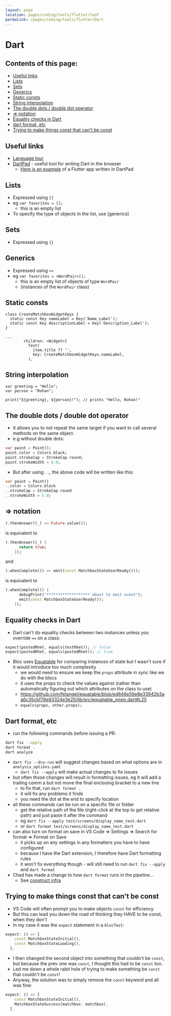 ```yaml
---
layout: page
location: pages/coding/tools/flutter/leaf
permalink: /pages/coding/tools/flutter/Dart
---
```


# Dart

## Contents of this page:

- [Useful links](#useful-links)
- [Lists](#lists)
- [Sets](#sets)
- [Generics](#generics)
- [Static consts](#static-consts)
- [String interpolation](#string-interpolation)
- [The double dots / double dot operator](#the-double-dots--double-dot-operator)
- [=> notation](#-notation)
- [Equality checks in Dart](#equality-checks-in-dart)
- [dart format, etc](#dart-format-etc)
- [Trying to make things const that can't be const](#trying-to-make-things-const-that-cant-be-const)

## Useful links

- [Language tour](https://dart.dev/language)
- [DartPad](https://dartpad.dev/) - useful tool for writing Dart in the browser
    - [Here is an example](https://dartpad.dev/?id=e7076b40fb17a0fa899f9f7a154a02e8) of a Flutter app written in DartPad

## Lists

- Expressed using `[]`
- eg `var favorites = [];`
    - this is an empty list
- To specify the type of objects in the list, use [generics]

## Sets

- Expressed using `{}`

## Generics

- Expressed using `<>`
- eg `var favorites = <WordPair>[];`
    - this is an empty list of objects of type `WordPair`
    - (instances of the `WordPair` class)

## Static consts

```
class CreateMatchboxWidgetKeys {
  static const Key nameLabel = Key('Name_Label');
  static const Key descriptionLabel = Key('Description_Label');
}

...
        children: <Widget>[
          Text(
            item.title ?? '',
            key: CreateMatchboxWidgetKeys.nameLabel,
          ),
```

## String interpolation

```
var greeting = "Hello";
var person = "Rohan";

print("${greeting}, ${person}!"); // prints "Hello, Rohan!"
```

## The double dots / double dot operator

- It allows you to not repeat the same target if you want to call several methods on the same object.
- e.g without double dots:

```dart
var paint = Paint();
paint.color = Colors.black;
paint.strokeCap = StrokeCap.round;
paint.strokeWidth = 5.0;
```

- But after using `..`, the above code will be written like this:

```dart
var paint = Paint()
..color = Colors.black
..strokeCap = StrokeCap.round
..strokeWidth = 5.0;
```

## => notation

```dart
).thenAnswer((_) => Future.value());
```

is equivalent to

```dart
).thenAnswer((_) {
      return true;
    });
```

and

```dart
).whenComplete(() => emit(const MatchboxStateUserReady()));
```

is equivalent to

```dart
).whenComplete(() {
      debugPrint("******************* about to emit event");
      emit(const MatchboxStateUserReady());
    });
```

## Equality checks in Dart

- Dart can't do equality checks between two instances unless you override `==` on a class:

```dart
expect(postedRhet, equals(testRhet)); // false
expect(postedRhet, equals(postedRhet)); // true
```

- Bloc uses [Equatable](https://pub.dev/packages/equatable) for comparing instances of state but I wasn't sure if it would introduce too much complexity 
  - we would need to ensure we keep the `props` attribute in sync like we do with the blocs
  - it uses the props to check the values against (rather than automatically figuring out which attributes on the class to use)
  - https://github.com/felangel/equatable/blob/ed646e59e8e33942b3aa6c35cbf78e83324e3e25/lib/src/equatable_mixin.dart#L25
  - `equals(props, other.props);`

## Dart format, etc

- run the following commands before issuing a PR:

```bash
dart fix --apply
dart format .
dart analyze
```

- `dart fix --dry-run` will suggest changes based on what options are in `analysis_options.yaml`
    - `dart fix --apply` will make actual changes to fix issues
- but often those changes will result in formatting issues, eg it will add a trailing comm a but not move the final enclosing bracket to a new line
    - to fix that, run `dart format .`
    - it will fix any problems it finds
    - you need the dot at the end to specify location
- all these commands can be run on a specific file or folder
    - get the relative path of the file (right-click at the top to get relative path) and just paste it after the command
    - eg `dart fix --apply test/screens/display_name_test.dart`
    - or `dart format test/screens/display_name_test.dart`
- can also turn on format on save in VS Code => Settings => Search for format => Format on Save
    - it picks up on any settings in any formatters you have to have configured
    - because I have the Dart extension, I therefore have Dart formatting rules
    - it won't fix everything though - will still need to run `dart fix --apply` and `dart format`
- Chad has made a change to how `dart format` runs in the pipeline...
  - See [construct infra](flutter-construct/construct-infra.md#tools-like-dart-format-in-our-pipeline)

## Trying to make things const that can't be const

- VS Code will often prompt you to make objects `const` for efficiency
- But this can lead you down the road of thinking they HAVE to be const, when they don't
- In my case it was the `expect` statement in a `blocTest`:

```dart
expect: () => [
    const MatchboxStateInitial(),
    const MatchboxStateLoading(),
  ],
```

- I then changed the second object into something that couldn't be `const`, but because the prev one was `const`, I thought this had to be `const` too.
- Led me down a whole rabit hole of trying to make something be `const` that couldn't be `const`!
- Anyway, the solution was to simply remove the `const` keyword and all was fine:

```dart
expect: () => [
    const MatchboxStateInitial(),
    MatchboxStateSuccess(matchbox: matchbox),
  ],
```

